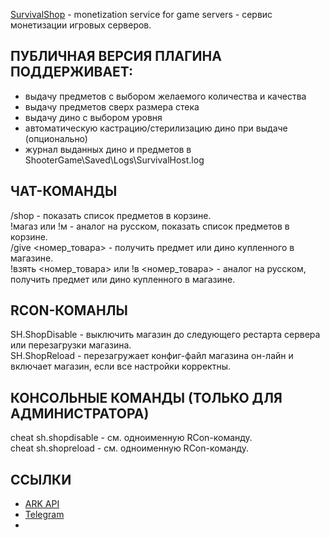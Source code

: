 <a href="https://survivalshop.org">SurvivalShop</a> - monetization service for game servers - сервис монетизации игровых серверов.


<h2>ПУБЛИЧНАЯ ВЕРСИЯ ПЛАГИНА ПОДДЕРЖИВАЕТ:</h2>
<ul>
	<li>выдачу предметов с выбором желаемого количества и качества</li>
	<li>выдачу предметов сверх размера стека</li>
	<li>выдачу дино с выбором уровня</li>
	<li>автоматическую кастрацию/стерилизацию дино при выдаче (опционально)</li>
	<li>журнал выданных дино и предметов в ShooterGame\Saved\Logs\SurvivalHost.log</li>
</ul>

ЧАТ-КОМАНДЫ
------
/shop - показать список предметов в корзине.<br>
!магаз или !м - аналог на русском, показать список предметов в корзине.<br>
/give <номер_товара> - получить предмет или дино купленного в магазине.<br>
!взять <номер_товара> или !в <номер_товара> - аналог на русском, получить предмет или дино купленного в магазине. <br>

RCON-КОМАНЛЫ
------
SH.ShopDisable - выключить магазин до следующего рестарта сервера или перезагрузки магазина.<br>
SH.ShopReload - перезагружает конфиг-файл магазина он-лайн и включает магазин, если все настройки корректны.

КОНСОЛЬНЫЕ КОМАНДЫ (ТОЛЬКО ДЛЯ АДМИНИСТРАТОРА)
------
cheat sh.shopdisable - см. одноименную RCon-команду.<br>
cheat sh.shopreload - см. одноименную RCon-команду.


<h2>ССЫЛКИ</h2>
<ul>
	<li><a href="https://arkserverapi.com/resources/survivalshop-server-donation-only-russian.41/">ARK API</a></li>
	<li><a href="https://t.me/arksupport">Telegram</a></li>
	<li><a href="https://vk.com/hostingrustru"><VK</a></li>
<ul>

